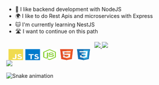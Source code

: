 - 💚 I like backend development with NodeJS
- 🌍 I like to do Rest Apis and microservices with Express
- 🐱 I'm currently learning NestJS
- 🛣️ I want to continue on this path

<div align="center">
  <a href="https://github.com/juanerq">
    <img height="180em" src="https://github-readme-stats.vercel.app/api?username=juanerq&show_icons=true&theme=tokyonight&include_all_commits=true&count_private=true"/>
    <img height="180em" src="https://github-readme-stats.vercel.app/api/top-langs/?username=juanerq&layout=compact&langs_count=7&theme=tokyonight"/>
   </a>
</div>
  
<div align="center" style="display:flex; gap: 5px;"><br>
  <img alt="Rafa-Js" height="30" width="40" src="https://raw.githubusercontent.com/devicons/devicon/master/icons/javascript/javascript-plain.svg">
  <img alt="Rafa-TypeScript" height="30" width="40" src="https://raw.githubusercontent.com/devicons/devicon/master/icons/typescript/typescript-original.svg">
  <img alt="RafaNodejs" height="30" width="40" src="https://raw.githubusercontent.com/devicons/devicon/master/icons/nodejs/nodejs-original.svg">
  <img alt="Rafa-HTML" height="30" width="40" src="https://raw.githubusercontent.com/devicons/devicon/master/icons/html5/html5-original.svg">
  <img alt="Rafa-CSS" height="30" width="40" src="https://raw.githubusercontent.com/devicons/devicon/master/icons/css3/css3-original.svg">
</div>

<div>
  <a href="https://www.linkedin.com/in/juanerq" target="_blank"><img src="https://img.shields.io/badge/-LinkedIn-%230077B5?style=for-the-badge&logo=linkedin&logoColor=white" target="_blank"></a> 

  ![Snake animation](https://github.com/juanerq/juanerq/blob/output/github-contribution-grid-snake.svg)
</div>

